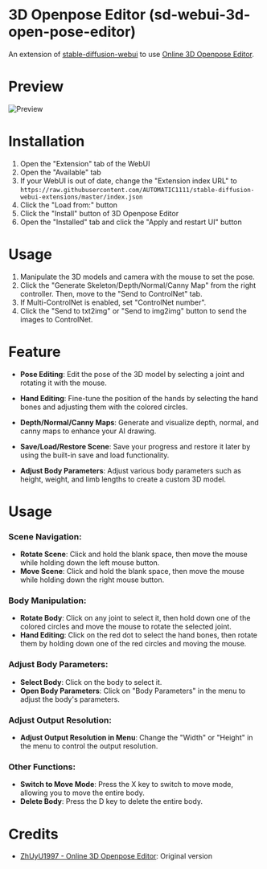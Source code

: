 # 3D Openpose Editor (sd-webui-3d-open-pose-editor)

An extension of [stable-diffusion-webui](https://github.com/AUTOMATIC1111/stable-diffusion-webui) to use [Online 3D Openpose Editor](https://github.com/ZhUyU1997/open-pose-editor).

# Preview

![Preview](https://user-images.githubusercontent.com/42905588/227674599-21610711-7276-413c-aa36-cc5108e74dc3.png)

# Installation

1. Open the "Extension" tab of the WebUI
2. Open the "Available" tab
3. If your WebUI is out of date, change the "Extension index URL" to `https://raw.githubusercontent.com/AUTOMATIC1111/stable-diffusion-webui-extensions/master/index.json`
4. Click the "Load from:" button
5. Click the "Install" button of 3D Openpose Editor
6. Open the "Installed" tab and click the "Apply and restart UI" button

# Usage

1. Manipulate the 3D models and camera with the mouse to set the pose.
2. Click the "Generate Skeleton/Depth/Normal/Canny Map" from the right controller. Then, move to the "Send to ControlNet" tab.
3. If Multi-ControlNet is enabled, set "ControlNet number".
4. Click the "Send to txt2img" or "Send to img2img" button to send the images to ControlNet.

# Feature

- **Pose Editing**: Edit the pose of the 3D model by selecting a joint and rotating it with the mouse. 

- **Hand Editing**: Fine-tune the position of the hands by selecting the hand bones and adjusting them with the colored circles. 

- **Depth/Normal/Canny Maps**: Generate and visualize depth, normal, and canny maps to enhance your AI drawing. 

- **Save/Load/Restore Scene**: Save your progress and restore it later by using the built-in save and load functionality. 

- **Adjust Body Parameters**: Adjust various body parameters such as height, weight, and limb lengths to create a custom 3D model.
# Usage
### Scene Navigation:
- **Rotate Scene**: Click and hold the blank space, then move the mouse while holding down the left mouse button.
- **Move Scene**: Click and hold the blank space, then move the mouse while holding down the right mouse button.

### Body Manipulation:
- **Rotate Body**: Click on any joint to select it, then hold down one of the colored circles and move the mouse to rotate the selected joint.
- **Hand Editing**: Click on the red dot to select the hand bones, then rotate them by holding down one of the red circles and moving the mouse.
### Adjust Body Parameters:
- **Select Body**: Click on the body to select it.
- **Open Body Parameters**: Click on "Body Parameters" in the menu to adjust the body's parameters.
### Adjust Output Resolution:
- **Adjust Output Resolution in Menu**: Change the "Width" or "Height" in the menu to control the output resolution.
### Other Functions:
- **Switch to Move Mode**: Press the X key to switch to move mode, allowing you to move the entire body.
- **Delete Body**: Press the D key to delete the entire body.

# Credits

* [ZhUyU1997 - Online 3D Openpose Editor](https://github.com/ZhUyU1997/open-pose-editor): Original version
